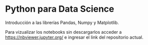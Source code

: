 # Python para Data Science
Introducción a las librerías Pandas, Numpy y Matplotlib.

Para vizualizar los notebooks sin descargarlos acceder a https://nbviewer.jupyter.org/ e ingresar el link del repositorio actual.
